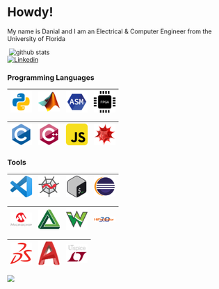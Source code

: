 <!-- Greeting -->
# Howdy!

<!--Introduction -->
My name is Danial and I am an Electrical & Computer Engineer from the University of Florida
<br>

<p> <!-- GitHub README Stats -->
  <a href="https://github.com/ddunson?tab=repositories">
    <img width="500" height="auto" align="right" alt="github stats" 
         src="https://github-readme-stats.vercel.app/api?username=danialdunson&show_icons=true&theme=algolia&count_private=true" />
   <!-- <img width="30%" height="auto" align="right" alt="Danial's github stats" 
         src="https://github-readme-stats.vercel.app/api/top-langs/?username=danialdunson&layout=compact" />

</p>

<!-- Your badges -->
[![Linkedin](https://img.shields.io/badge/-Danial%20Dunson-blue?style=flat&logo=Linkedin&logoColor=white)](https://www.linkedin.com/in/danial-dunson/)

### Programming Languages

<img title="Python" alt="Python" width="50px" src="python.png" />|<img title="MatLab" alt="MatLab" width="50px" src="MATLAB.png" />|<img title="Assembly" alt="Assembly" width="50px" src="ASM.png" />|<img title="VHDL" alt="VHDL" width="50px" src="VHDL.png" />
|---|---|---|---|

<img title="C" alt="C" width="50px" src="C.png">|<img title="C++" alt="C++" width="50px" src="CPP.svg">|<img alt="JavaScript" title="JavaScript" width="50px" src="JAVASCRIPT.png">|<img title="Wolfram Mathematica" alt="Wolfram Mathematica" width="50px" src="WOLFRAM.png">
|---|---|---|---|

### Tools

<img title="Visual Studio" alt="Visual Studio" width="50px" src="VSCODE.png" />|<img title="Spyder" alt="Spyder" width="50px" src="SPYDER.png" />|<img title="GitBash" alt="GitBash" width="50px" src="BASH.png" />|<img title="ECLIPSE" alt="ECLIPSE" width="50px" src="ECLIPSE.png" />
|---|---|---|---|

<img title="Microchip Studio" alt="Microchip Studio" width="50px" src="MICROCHIP.png" />|<img title="Digilent" alt="Digilent" width="50px" src="DIGILENT.png" />|<img title="Waveforms" alt="Waveforms" width="50px" src="WAVEFORMS.png" />|<img title="HiPerGator3.0" alt="HiPerGator3.0" width="50px" src="HIPERGATOR3.png" />
|---|---|---|---|

<img title="Solid Works" alt="Solid Works" width="50px" src="SOLIDWORKS.png" />|<img title="AutoCAD" alt="AutoCAD" width="50px" src="AUTOCAD.png" />|<img title="LTSpice" alt="LTSpice" width="50px" src="LTSPICE.png" />|
|---|---|---|

<!-- <img title="PyCharm" alt="PyCharm" width="50px" src="PYCHARM.png" /> -->

<!-- Profile View Count -->
![](https://komarev.com/ghpvc/?username=danialdunson&style=flat)

<!-- ### Contact
![](https://dcbadge.vercel.app/api/shield/410659937069301761) -->

              

